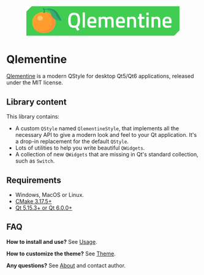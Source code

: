 <div align="center" style="margin-bottom: 3em;">
  <img width="400px" alt="Qlementine logo" src="./assets/images/logo.svg">
</div>

# Qlementine

[Qlementine](https://github.com/oclero/qlementine) is a modern QStyle for desktop Qt5/Qt6 applications, released under the MIT license.

## Library content

This library contains:

- A custom `QStyle` named `QlementineStyle`, that implements all the necessary API to give a modern look and feel to your Qt application. It's a drop-in replacement for the default `QStyle`.
- Lots of utilities to help you write beautiful `QWidgets`.
- A collection of new `QWidgets` that are missing in Qt's standard collection, such as `Switch`.

## Requirements

- Windows, MacOS or Linux.
- [CMake 3.17.5+](https://cmake.org/download)
- [Qt 5.15.3+ or Qt 6.0.0+](https://www.qt.io/download-qt-installer)

## FAQ

**How to install and use?** See [Usage](usage).

**How to customize the theme?** See [Theme](theme).

**Any questions?** See [About](about) and contact author.
